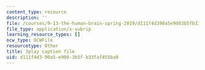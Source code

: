 ```yaml
---
content_type: resource
description: ''
file: /courses/9-13-the-human-brain-spring-2019/d111f4d390a5e9003b5fb33faf455ba9_bAkuNXtgrLA.srt
file_type: application/x-subrip
learning_resource_types: []
ocw_type: OCWFile
resourcetype: Other
title: 3play caption file
uid: d111f4d3-90a5-e900-3b5f-b33faf455ba9
---
```

